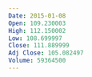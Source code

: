 ```yaml
---
Date: 2015-01-08
Open: 109.230003
High: 112.150002
Low: 108.699997
Close: 111.889999
Adj Close: 105.082497
Volume: 59364500
---
```

